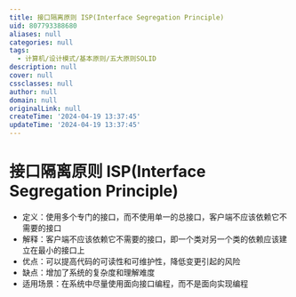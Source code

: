 ```yaml
---
title: 接口隔离原则 ISP(Interface Segregation Principle)
uid: 807793388680
aliases: null
categories: null
tags:
  - 计算机/设计模式/基本原则/五大原则SOLID
description: null
cover: null
cssclasses: null
author: null
domain: null
originalLink: null
createTime: '2024-04-19 13:37:45'
updateTime: '2024-04-19 13:37:45'
---
```


# 接口隔离原则 ISP(Interface Segregation Principle)

- 定义：使用多个专门的接口，而不使用单一的总接口，客户端不应该依赖它不需要的接口
- 解释：客户端不应该依赖它不需要的接口，即一个类对另一个类的依赖应该建立在最小的接口上
- 优点：可以提高代码的可读性和可维护性，降低变更引起的风险
- 缺点：增加了系统的复杂度和理解难度
- 适用场景：在系统中尽量使用面向接口编程，而不是面向实现编程
